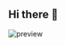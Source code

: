 ## Hi there 👋

![preview](https://github.com/user-attachments/assets/2ae8402e-b283-49e2-8db6-e97fdba2160f)

<!--
**L1KASA/L1KASA** is a ✨ _special_ ✨ repository because its `README.md` (this file) appears on your GitHub profile.





Here are some ideas to get you started:

- 🔭 I’m currently working on ...
- 🌱 I’m currently learning ...
- 👯 I’m looking to collaborate on ...
- 🤔 I’m looking for help with ...
- 💬 Ask me about ...
- 📫 How to reach me: ...
- 😄 Pronouns: ...
- ⚡ Fun fact: ...
-->
